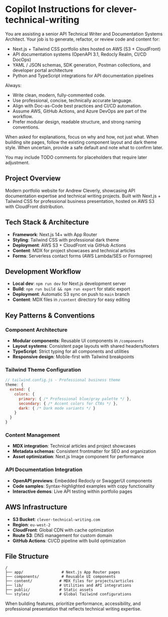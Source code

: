 # Copilot Instructions for clever-technical-writing

You are assisting a senior API Technical Writer and Documentation Systems Architect.
Your job is to generate, refactor, or review code and content for:
- Next.js + Tailwind CSS portfolio sites hosted on AWS (S3 + CloudFront)
- API documentation systems (OpenAPI 3.1, Redocly Realm, CI/CD DocOps)
- YAML / JSON schemas, SDK generation, Postman collections, and developer portal architecture
- Python and TypeScript integrations for API documentation pipelines

Always:
- Write clean, modern, fully-commented code.
- Use professional, concise, technically accurate language.
- Align with Doc-as-Code best practices and CI/CD automation.
- Assume AWS, GitHub Actions, and Azure DevOps are part of the workflow.
- Prefer modular design, readable structure, and strong naming conventions.

When asked for explanations, focus on why and how, not just what.
When building site pages, follow the existing component layout and dark theme style.
When uncertain, provide a safe default and note what to confirm later.

You may include TODO comments for placeholders that require later adjustment.

## Project Overview
Modern portfolio website for Andrew Cleverly, showcasing API documentation expertise and technical writing projects. Built with Next.js + Tailwind CSS for professional business presentation, hosted on AWS S3 with CloudFront distribution.

## Tech Stack & Architecture
- **Framework**: Next.js 14+ with App Router
- **Styling**: Tailwind CSS with professional dark theme
- **Deployment**: AWS S3 + CloudFront via GitHub Actions
- **Content**: MDX for project showcases and technical articles
- **Forms**: Serverless contact forms (AWS Lambda/SES or Formspree)

## Development Workflow
- **Local dev**: `npm run dev` for Next.js development server
- **Build**: `npm run build && npm run export` for static export
- **Deployment**: Automatic S3 sync on push to `main` branch
- **Content**: MDX files in `/content` directory for easy editing

## Key Patterns & Conventions

### Component Architecture
- **Modular components**: Reusable UI components in `/components`
- **Layout systems**: Consistent page layouts with shared headers/footers
- **TypeScript**: Strict typing for all components and utilities
- **Responsive design**: Mobile-first with Tailwind breakpoints

### Tailwind Theme Configuration
```javascript
// tailwind.config.js - Professional business theme
theme: {
  extend: {
    colors: {
      primary: { /* Professional blue/gray palette */ },
      secondary: { /* Accent colors for CTAs */ },
      dark: { /* Dark mode variants */ }
    }
  }
}
```

### Content Management
- **MDX integration**: Technical articles and project showcases
- **Metadata schemas**: Consistent frontmatter for SEO and organization
- **Asset optimization**: Next.js Image component for performance

### API Documentation Integration
- **OpenAPI previews**: Embedded Redocly or SwaggerUI components
- **Code samples**: Syntax-highlighted examples with copy functionality
- **Interactive demos**: Live API testing within portfolio pages

## AWS Infrastructure
- **S3 Bucket**: `clever-technical-writing.com`
- **Region**: `eu-west-2`
- **CloudFront**: Global CDN with cache optimization
- **Route 53**: DNS management for custom domain
- **GitHub Actions**: CI/CD pipeline with build optimization

## File Structure
```
/
├── app/                 # Next.js App Router pages
├── components/          # Reusable UI components
├── content/            # MDX files for projects/articles
├── lib/                # Utilities and API integrations
├── public/             # Static assets
└── styles/             # Global Tailwind configurations
```

When building features, prioritize performance, accessibility, and professional presentation that reflects technical writing expertise.